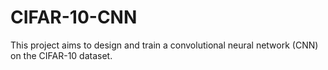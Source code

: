 # CIFAR-10-CNN
This project aims to design and train a convolutional neural network (CNN) on the CIFAR-10 dataset.
